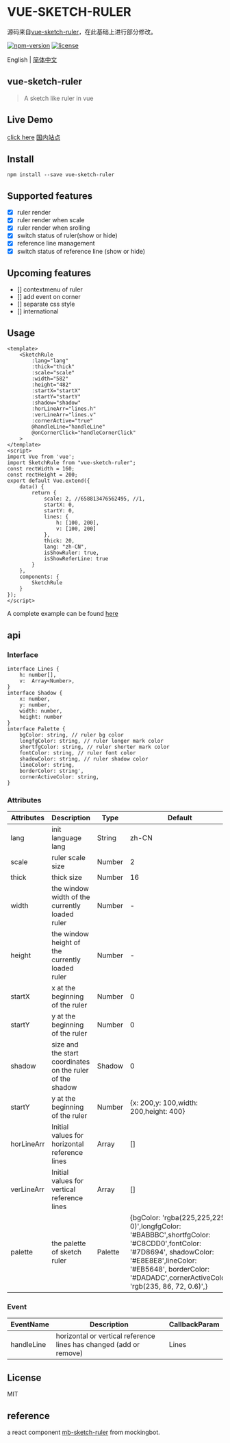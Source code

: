 # VUE-SKETCH-RULER

源码来自[vue-sketch-ruler](https://github.com/chuxiaoguo/vue-sketch-ruler)，在此基础上进行部分修改。

<p><a target="_blank" rel="noopener noreferrer" href="https://camo.githubusercontent.com/95db0da88a729ba45efa1a2ed71350eb69896c4e/68747470733a2f2f696d672e736869656c64732e696f2f6e706d2f762f76322d646174657069636b65722e737667"><img src="https://camo.githubusercontent.com/95db0da88a729ba45efa1a2ed71350eb69896c4e/68747470733a2f2f696d672e736869656c64732e696f2f6e706d2f762f76322d646174657069636b65722e737667" alt="npm-version" data-canonical-src="https://img.shields.io/npm/v/v2-datepicker.svg" style="max-width:100%;"></a> <a target="_blank" rel="noopener noreferrer" href="https://camo.githubusercontent.com/28479a7a834310a667f36760a27283f7389e864a/68747470733a2f2f696d672e736869656c64732e696f2f6e706d2f6c2f76322d646174657069636b65722e737667"><img src="https://camo.githubusercontent.com/28479a7a834310a667f36760a27283f7389e864a/68747470733a2f2f696d672e736869656c64732e696f2f6e706d2f6c2f76322d646174657069636b65722e737667" alt="license" data-canonical-src="https://img.shields.io/npm/l/v2-datepicker.svg" style="max-width:100%;"></a></p>

<p>English | <a href="https://github.com/chuxiaoguo/vue-sketch-ruler/blob/master/README.zh-CN.md">简体中文</a></p>

## vue-sketch-ruler

> A sketch like ruler in vue

## Live Demo

[click here](https://chuxiaoguo.github.io/vue-sketch-ruler/)
[国内站点](https://chuxiaoguo.gitee.io/vue-sketch-ruler/)

## Install

```
npm install --save vue-sketch-ruler
```

## Supported features

- [x] ruler render
- [x] ruler render when scale
- [x] ruler render when srolling
- [x] switch status of ruler(show or hide)
- [x] reference line management
- [x] switch status of reference line (show or hide)

## Upcoming features

- [] contextmenu of ruler
- [] add event on corner
- [] separate css style
- [] international

## Usage

```
<template>
    <SketchRule
        :lang="lang"
        :thick="thick"
        :scale="scale"
        :width="582"
        :height="482"
        :startX="startX"
        :startY="startY"
        :shadow="shadow"
        :horLineArr="lines.h"
        :verLineArr="lines.v"
        :cornerActive="true"
        @handleLine="handleLine"
        @onCornerClick="handleCornerClick"
    >
</template>
<script>
import Vue from 'vue';
import SketchRule from "vue-sketch-ruler";
const rectWidth = 160;
const rectHeight = 200;
export default Vue.extend({
    data() {
        return {
            scale: 2, //658813476562495, //1,
            startX: 0,
            startY: 0,
            lines: {
                h: [100, 200],
                v: [100, 200]
            },
            thick: 20,
            lang: "zh-CN",
            isShowRuler: true,
            isShowReferLine: true
        }
    },
    components: {
        SketchRule
    }
});
</script>
```

A complete example can be
found [here](https://github.com/chuxiaoguo/vue-sketch-ruler/blob/master/docs/src/components/UserRuler.vue)

## api

### Interface <TypeScript>

```
interface Lines {
    h: number[],
    v:  Array<Number>,
}
interface Shadow {
    x: number,
    y: number,
    width: number,
    height: number
}
interface Palette {
    bgColor: string, // ruler bg color
    longfgColor: string, // ruler longer mark color
    shortfgColor: string, // ruler shorter mark color
    fontColor: string, // ruler font color
    shadowColor: string, // ruler shadow color
    lineColor: string,
    borderColor: string',
    cornerActiveColor: string,
}
```

### Attributes

| Attributes | Description                                               | Type          | Default                                                                                                                                                                                                                |
| ---------- | --------------------------------------------------------- | ------------- | ---------------------------------------------------------------------------------------------------------------------------------------------------------------------------------------------------------------------- |
| lang       | init language lang                                        | String        | zh-CN                                                                                                                                                                                                                  |
| scale      | ruler scale size                                          | Number        | 2                                                                                                                                                                                                                      |
| thick      | thick size                                                | Number        | 16                                                                                                                                                                                                                     |
| width      | the window width of the currently loaded ruler            | Number        | -                                                                                                                                                                                                                      |
| height     | the window height of the currently loaded ruler           | Number        | -                                                                                                                                                                                                                      |
| startX     | x at the beginning of the ruler                           | Number        | 0                                                                                                                                                                                                                      |
| startY     | y at the beginning of the ruler                           | Number        | 0                                                                                                                                                                                                                      |
| shadow     | size and the start coordinates on the ruler of the shadow | Shadow        | 0                                                                                                                                                                                                                      |
| startY     | y at the beginning of the ruler                           | Number        | {x: 200,y: 100,width: 200,height: 400}                                                                                                                                                                                 |
| horLineArr | Initial values for horizontal reference lines             | Array<number> | []                                                                                                                                                                                                                     |
| verLineArr | Initial values for vertical reference lines               | Array<number> | []                                                                                                                                                                                                                     |
| palette    | the palette of sketch ruler                               | Palette       | {bgColor: 'rgba(225,225,225, 0)',longfgColor: '#BABBBC',shortfgColor: '#C8CDD0',fontColor: '#7D8694', shadowColor: '#E8E8E8',lineColor: '#EB5648', borderColor: '#DADADC',cornerActiveColor: 'rgb(235, 86, 72, 0.6)',} |

### Event

| EventName  | Description                                                        | CallbackParam |
| ---------- | ------------------------------------------------------------------ | ------------- |
| handleLine | horizontal or vertical reference lines has changed (add or remove) | Lines         |

## License

MIT

## reference

a react component [mb-sketch-ruler](https://github.com/mockingbot/mb-sketch-ruler) from mockingbot.

